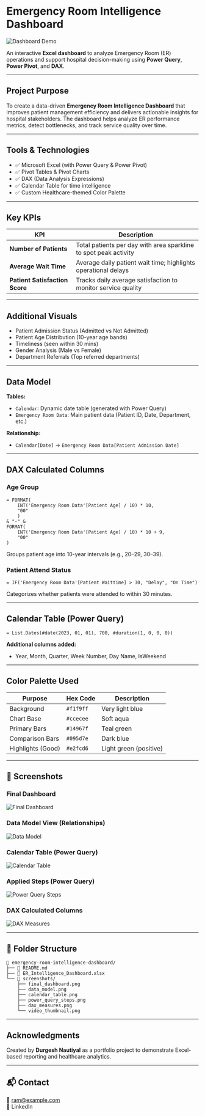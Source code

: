 #  Emergency Room Intelligence Dashboard
![Dashboard Demo](screenshots/dashboard_demo.gif)

An interactive **Excel dashboard** to analyze Emergency Room (ER) operations and support hospital decision-making using **Power Query**, **Power Pivot**, and **DAX**.

---

##  Project Purpose
To create a data-driven **Emergency Room Intelligence Dashboard** that improves patient management efficiency and delivers actionable insights for hospital stakeholders. The dashboard helps analyze ER performance metrics, detect bottlenecks, and track service quality over time.

---

##  Tools & Technologies
- ✅ Microsoft Excel (with Power Query & Power Pivot)
- ✅ Pivot Tables & Pivot Charts
- ✅ DAX (Data Analysis Expressions)
- ✅ Calendar Table for time intelligence
- ✅ Custom Healthcare-themed Color Palette

---

##  Key KPIs
| KPI | Description |
|-----|-------------|
| **Number of Patients** | Total patients per day with area sparkline to spot peak activity |
| **Average Wait Time** | Average daily patient wait time; highlights operational delays |
| **Patient Satisfaction Score** | Tracks daily average satisfaction to monitor service quality |

---

##  Additional Visuals
- Patient Admission Status (Admitted vs Not Admitted)
- Patient Age Distribution (10-year age bands)
- Timeliness (seen within 30 mins)
- Gender Analysis (Male vs Female)
- Department Referrals (Top referred departments)

---

##  Data Model
**Tables:**
- `Calendar`: Dynamic date table (generated with Power Query)
- `Emergency Room Data`: Main patient data (Patient ID, Date, Department, etc.)

**Relationship:**
- `Calendar[Date]` → `Emergency Room Data[Patient Admission Date]`

---

##  DAX Calculated Columns

###  Age Group
```dax
= FORMAT(
    INT('Emergency Room Data'[Patient Age] / 10) * 10,
    "00"
    )
& "-" &
FORMAT(
    INT('Emergency Room Data'[Patient Age] / 10) * 10 + 9,
    "00"
)
```
Groups patient age into 10-year intervals (e.g., 20–29, 30–39).

###  Patient Attend Status
```dax
= IF('Emergency Room Data'[Patient Waittime] > 30, "Delay", "On Time")
```
Categorizes whether patients were attended to within 30 minutes.

---

##  Calendar Table (Power Query)
```powerquery
= List.Dates(#date(2023, 01, 01), 700, #duration(1, 0, 0, 0))
```

**Additional columns added:**
- Year, Month, Quarter, Week Number, Day Name, IsWeekend

---

##  Color Palette Used
| Purpose | Hex Code | Description |
|---------|----------|-------------|
| Background | `#f1f9ff` | Very light blue |
| Chart Base | `#ccecee` | Soft aqua |
| Primary Bars | `#14967f` | Teal green |
| Comparison Bars | `#095d7e` | Dark blue |
| Highlights (Good) | `#e2fcd6` | Light green (positive) |

---

## 📸 Screenshots

###  Final Dashboard
![Final Dashboard](screenshots/final_dashboard.png)

###  Data Model View (Relationships)
![Data Model](screenshots/data_model.png)

###  Calendar Table (Power Query)
![Calendar Table](screenshots/calendar_table.png)

###  Applied Steps (Power Query)
![Power Query Steps](screenshots/power_query_steps.png)

###  DAX Calculated Columns
![DAX Measures](screenshots/dax_measures.png)

---


## 📂 Folder Structure
```
📁 emergency-room-intelligence-dashboard/
├── 📄 README.md
├── 📄 ER_Intelligence_Dashboard.xlsx
└── 📁 screenshots/
    ├── final_dashboard.png
    ├── data_model.png
    ├── calendar_table.png
    ├── power_query_steps.png
    ├── dax_measures.png
    └── video_thumbnail.png

```

---

##  Acknowledgments
Created by **Durgesh Nautiyal** as a portfolio project to demonstrate Excel-based reporting and healthcare analytics.

---

## 📬 Contact
📧 ram@example.com  
🔗 LinkedIn
